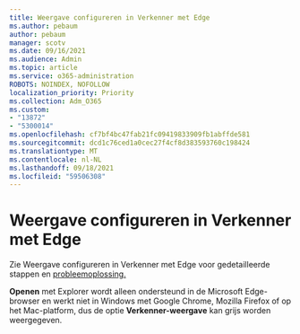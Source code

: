 ```yaml
---
title: Weergave configureren in Verkenner met Edge
ms.author: pebaum
author: pebaum
manager: scotv
ms.date: 09/16/2021
ms.audience: Admin
ms.topic: article
ms.service: o365-administration
ROBOTS: NOINDEX, NOFOLLOW
localization_priority: Priority
ms.collection: Adm_O365
ms.custom:
- "13872"
- "5300014"
ms.openlocfilehash: cf7bf4bc47fab21fc09419833909fb1abffde581
ms.sourcegitcommit: dcd1c76ced1a0cec27f4cf8d383593760c198424
ms.translationtype: MT
ms.contentlocale: nl-NL
ms.lasthandoff: 09/18/2021
ms.locfileid: "59506308"
---
```

# <a name="configure-view-in-file-explorer-with-edge"></a>Weergave configureren in Verkenner met Edge

Zie Weergave configureren in Verkenner met Edge voor gedetailleerde stappen en [probleemoplossing.](https://docs.microsoft.com/SharePoint/sharepoint-view-in-edge#configure-view-in-file-explorer-with-edge)

**Openen** met Explorer wordt alleen ondersteund in de Microsoft Edge-browser en werkt niet in Windows met Google Chrome, Mozilla Firefox of op het Mac-platform, dus de optie **Verkenner-weergave** kan grijs worden weergegeven.